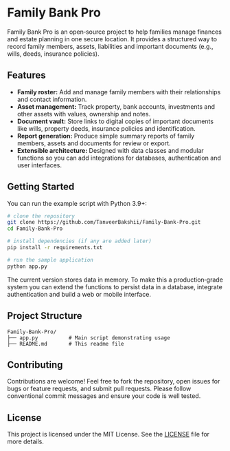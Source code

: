 # Family Bank Pro

Family Bank Pro is an open‑source project to help families manage finances and estate planning in one secure location. It provides a structured way to record family members, assets, liabilities and important documents (e.g., wills, deeds, insurance policies).

## Features

- **Family roster:** Add and manage family members with their relationships and contact information.
- **Asset management:** Track property, bank accounts, investments and other assets with values, ownership and notes.
- **Document vault:** Store links to digital copies of important documents like wills, property deeds, insurance policies and identification.
- **Report generation:** Produce simple summary reports of family members, assets and documents for review or export.
- **Extensible architecture:** Designed with data classes and modular functions so you can add integrations for databases, authentication and user interfaces.

## Getting Started

You can run the example script with Python 3.9+:

```bash
# clone the repository
git clone https://github.com/TanveerBakshii/Family-Bank-Pro.git
cd Family-Bank-Pro

# install dependencies (if any are added later)
pip install -r requirements.txt

# run the sample application
python app.py
```

The current version stores data in memory. To make this a production‑grade system you can extend the functions to persist data in a database, integrate authentication and build a web or mobile interface.

## Project Structure

```
Family-Bank-Pro/
├── app.py          # Main script demonstrating usage
├── README.md       # This readme file
```

## Contributing

Contributions are welcome! Feel free to fork the repository, open issues for bugs or feature requests, and submit pull requests. Please follow conventional commit messages and ensure your code is well tested.

## License

This project is licensed under the MIT License. See the [LICENSE](LICENSE) file for more details.
